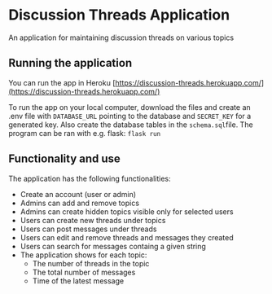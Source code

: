 # Discussion Threads Application

An application for maintaining discussion threads on various topics

## Running the application
You can run the app in Heroku [https://discussion-threads.herokuapp.com/](https://discussion-threads.herokuapp.com/)

To run the app on your local computer, download the files and create an .env file with `DATABASE_URL` pointing to the database and `SECRET_KEY` for a generated key. Also create the database tables in the `schema.sql`file. The program can be ran with e.g. flask: `flask run`

## Functionality and use
The application has the following functionalities:
- Create an account (user or admin)
- Admins can add and remove topics
- Admins can create hidden topics visible only for selected users
- Users can create new threads under topics
- Users can post messages under threads
- Users can edit and remove threads and messages they created
- Users can search for messages containg a given string
- The application shows for each topic:
  - The number of threads in the topic
  - The total number of messages
  - Time of the latest message